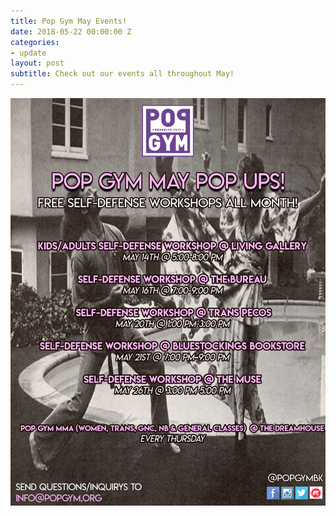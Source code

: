 ```yaml
---
title: Pop Gym May Events!
date: 2018-05-22 00:00:00 Z
categories:
- update
layout: post
subtitle: Check out our events all throughout May!
---
```


![Pop Gym april](/assets/calendarmay.jpg)
